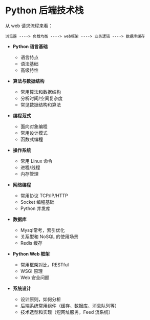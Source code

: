 # Python 后端技术栈

从 web 请求流程来看：

`浏览器 ----> 负载均衡 ----> web框架 ----> 业务逻辑 ----> 数据库缓存 `

- **Python 语言基础**
  - 语言特点
  - 语法基础
  - 高级特性

- **算法与数据结构**
  - 常用算法和数据结构
  - 分析时间/空间复杂度
  - 常见数据结构和算法

- **编程范式**
  - 面向对象编程
  - 常用设计模式
  - 函数式编程

- **操作系统**
  - 常用 Linux 命令
  - 进程/线程
  - 内存管理

- **网络编程**
  - 常用协议 TCP/IP/HTTP
  - Socket 编程基础
  - Python 并发库

- **数据库**
  - Mysql常考，索引优化
  - 关系型和 NoSQL 的使用场景
  - Redis 缓存

- **Python Web 框架**
  - 常用框架对比，RESTful
  - WSGI 原理
  - Web 安全问题

- **系统设计**
  - 设计原则，如何分析
  - 后端系统常用组件（缓存、数据库、消息队列等）
  - 技术选型和实现（短网址服务，Feed 流系统）
